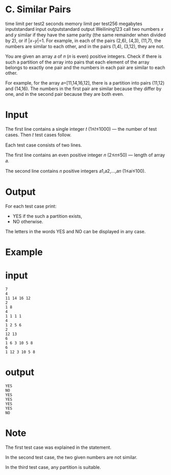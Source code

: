 # C. Similar Pairs
time limit per test2 seconds
memory limit per test256 megabytes
inputstandard input
outputstandard output
Weilining123 call two numbers 𝑥 and 𝑦 similar if they have the same parity (the same remainder when divided by 2), or if |𝑥−𝑦|=1. For example, in each of the pairs (2,6), (4,3), (11,7), the numbers are similar to each other, and in the pairs (1,4), (3,12), they are not.

You are given an array 𝑎 of 𝑛 (𝑛 is even) positive integers. Check if there is such a partition of the array into pairs that each element of the array belongs to exactly one pair and the numbers in each pair are similar to each other.

For example, for the array 𝑎=[11,14,16,12], there is a partition into pairs (11,12) and (14,16). The numbers in the first pair are similar because they differ by one, and in the second pair because they are both even.

# Input
The first line contains a single integer 𝑡 (1≤𝑡≤1000) — the number of test cases. Then 𝑡 test cases follow.

Each test case consists of two lines.

The first line contains an even positive integer 𝑛 (2≤𝑛≤50) — length of array 𝑎.

The second line contains 𝑛 positive integers 𝑎1,𝑎2,…,𝑎𝑛 (1≤𝑎𝑖≤100).

# Output
For each test case print:

* YES if the such a partition exists,
* NO otherwise.

The letters in the words YES and NO can be displayed in any case.

# Example
# input
~~~
7
4
11 14 16 12
2
1 8
4
1 1 1 1
4
1 2 5 6
2
12 13
6
1 6 3 10 5 8
6
1 12 3 10 5 8
~~~
# output
~~~
YES
NO
YES
YES
YES
YES
NO
~~~
# Note
The first test case was explained in the statement.

In the second test case, the two given numbers are not similar.

In the third test case, any partition is suitable.

